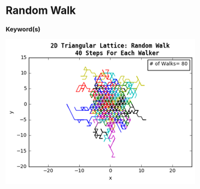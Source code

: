 
# Random Walk

### Keyword(s)




![](https://github.com/hankbesser/comp-phyz/blob/master/figures_to_display/fig_8.png)
